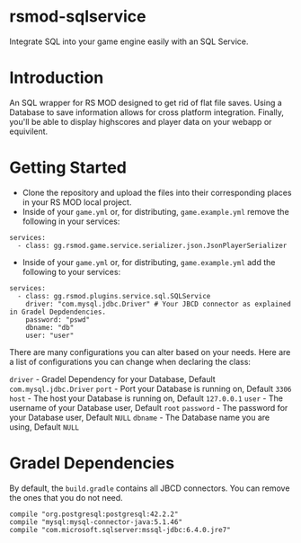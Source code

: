 # rsmod-sqlservice
Integrate SQL into your game engine easily with an SQL Service.

# Introduction
An SQL wrapper for RS MOD designed to get rid of flat file saves. Using a Database to save information allows for cross platform integration. Finally, you'll be able to display highscores and player data on your webapp or equivilent.

# Getting Started
- Clone the repository and upload the files into their corresponding places in your RS MOD local project.
- Inside of your `game.yml` or, for distributing, `game.example.yml` remove the following in your services:

```
services:
  - class: gg.rsmod.game.service.serializer.json.JsonPlayerSerializer
```

- Inside of your `game.yml` or, for distributing, `game.example.yml` add the following to your services:

```
services:
  - class: gg.rsmod.plugins.service.sql.SQLService
    driver: "com.mysql.jdbc.Driver" # Your JBCD connector as explained in Gradel Depdendencies.
    password: "pswd"
    dbname: "db"
    user: "user"
```

There are many configurations you can alter based on your needs. Here are a list of configurations you can change when declaring the class:

`driver` - Gradel Dependency for your Database, Default `com.mysql.jdbc.Driver`
`port` - Port your Database is running on, Default `3306`
`host` - The host your Database is running on, Default `127.0.0.1`
`user` - The username of your Database user, Default `root`
`password` - The password for your Database user, Default `NULL`
`dbname` - The Database name you are using, Default `NULL`

# Gradel Dependencies
By default, the `build.gradle` contains all JBCD connectors. You can remove the ones that you do not need.

```
compile "org.postgresql:postgresql:42.2.2"
compile "mysql:mysql-connector-java:5.1.46"
compile "com.microsoft.sqlserver:mssql-jdbc:6.4.0.jre7"
```
